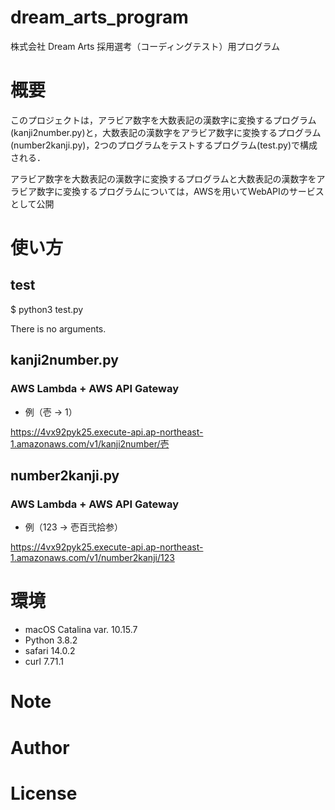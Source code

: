 # dream_arts_program
株式会社 Dream Arts 採用選考（コーディングテスト）用プログラム
# 概要
このプロジェクトは，アラビア数字を大数表記の漢数字に変換するプログラム(kanji2number.py)と，大数表記の漢数字をアラビア数字に変換するプログラム(number2kanji.py)，2つのプログラムをテストするプログラム(test.py)で構成される．

アラビア数字を大数表記の漢数字に変換するプログラムと大数表記の漢数字をアラビア数字に変換するプログラムについては，AWSを用いてWebAPIのサービスとして公開

# 使い方
## test

$ python3 test.py

There is no arguments.

## kanji2number.py

### AWS Lambda + AWS API Gateway
- 例（壱 → 1）

<https://4vx92pyk25.execute-api.ap-northeast-1.amazonaws.com/v1/kanji2number/壱>


## number2kanji.py
### AWS Lambda + AWS API Gateway
- 例（123 → 壱百弐拾参）

<https://4vx92pyk25.execute-api.ap-northeast-1.amazonaws.com/v1/number2kanji/123>

# 環境
- macOS Catalina var. 10.15.7
- Python 3.8.2
- safari 14.0.2
- curl 7.71.1

# Note

# Author

# License
